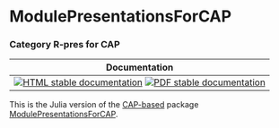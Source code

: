 <!-- BEGIN HEADER -->
# ModulePresentationsForCAP

### Category R-pres for CAP

| Documentation |
| ------------- |
| [![HTML stable documentation][html-img]][html-url] [![PDF stable documentation][pdf-img]][pdf-url] |

<!-- END HEADER -->

This is the Julia version of the [CAP-based][CAP_project] package [ModulePresentationsForCAP][ModulePresentationsForCAP].

[CAP_project]: https://homalg-project.github.io/docs/CAP_project-based/
[ModulePresentationsForCAP]: https://homalg-project.github.io/pkg/ModulePresentationsForCAP

<!-- BEGIN FOOTER -->
[html-img]: https://img.shields.io/badge/🔗%20HTML-stable-blue.svg
[html-url]: https://homalg-project.github.io/CAP_project/ModulePresentationsForCAP/doc/chap0_mj.html

[pdf-img]: https://img.shields.io/badge/🔗%20PDF-stable-blue.svg
[pdf-url]: https://homalg-project.github.io/CAP_project/ModulePresentationsForCAP/download_pdf.html
<!-- END FOOTER -->
